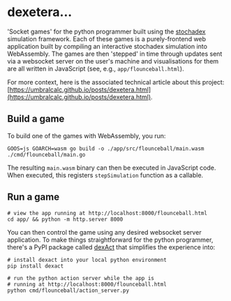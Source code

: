 # dexetera...

'Socket games' for the python programmer built using the [stochadex](https://github.com/umbralcalc/stochadex) simulation framework. Each of these games is a purely-frontend web application built by compiling an interactive stochadex simulation into WebAssembly. The games are then 'stepped' in time through updates sent via a websocket server on the user's machine and visualisations for them are all written in JavaScript (see, e.g., `app/flounceball.html`).

For more context, here is the associated technical article about this project: [https://umbralcalc.github.io/posts/dexetera.html](https://umbralcalc.github.io/posts/dexetera.html).

## Build a game

To build one of the games with WebAssembly, you run:

```shell
GOOS=js GOARCH=wasm go build -o ./app/src/flounceball/main.wasm ./cmd/flounceball/main.go 
```

The resulting `main.wasm` binary can then be executed in JavaScript code. When executed, this registers `stepSimulation` function as a callable.

## Run a game

```shell
# view the app running at http://localhost:8000/flounceball.html
cd app/ && python -m http.server 8000
```

You can then control the game using any desired websocket server application. To make things straightforward for the python programmer, there's a PyPI package called [dexAct](https://pypi.org/project/dexact/) that simplifies the experience into:

```shell
# install dexact into your local python environment
pip install dexact

# run the python action server while the app is 
# running at http://localhost:8000/flounceball.html
python cmd/flounceball/action_server.py
```

